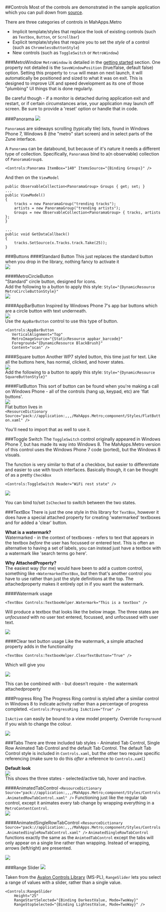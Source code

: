 ##Controls
Most of the controls are demonstrated in the sample application which you can pull down from [source](https://github.com/mahapps/mahapps.metro/). 

There are three categories of controls in MahApps.Metro

* Implicit template/styles that replace the look of existing controls (such as `Textbox`, `Button`, or `Scrollbar`)
* Explicit template/styles that require you to set the *style* of a control (such as `ChromelessButtonStyle`)
* New controls (such as `ToggleSwitch` or `MetroWindow`)

###MetroWindow
`MetroWindow` is detailed in the [getting started](#styling_a_window) section. One property not detailed is the `SaveWindowPosition` (true/false, default false) option. Setting this property to `true` will mean on next launch, it will automatically be positioned and sized to what it was on exit. This is designed to improve UX and speed development as its one of those "plumbing" UI things that is done regularly.  

Be careful though - if a monitor is detached during application exit and restart, or if certain circumstances arise, your application may launch off screen. Be sure to provide a 'reset' option or handle that in code.
  
###Panorama
![](images/panorama.png)

`Panorama`s are sideways scrolling (typically tile) lists, found in Windows Phone 7, Windows 8 (the "metro" start screen) and in select parts of the Zune interface.

A `Panorama` can be databound, but because of it's nature it needs a different type of collection. Specifically, `Panorama`s bind to a(n observable) collection of `PanoramaGroup`s. 

 	<Controls:Panorama ItemBox="140" ItemsSource="{Binding Groups}" />

And then on the `ViewModel`

	
	public ObservableCollection<PanoramaGroup> Groups { get; set; }
	...
	public ViewModel()
	{
		tracks = new PanoramaGroup("trending tracks");
		artists = new PanoramaGroup("trending artists");
		Groups = new ObservableCollection<PanoramaGroup> { tracks, artists };
	}
	
	...
	public void GetDataCallback()
	{
	 	tracks.SetSource(x.Tracks.track.Take(25));
	}


###Buttons
####Standard Button
This just replaces the standard button when you drop in the library, nothing fancy to activate it    
![](images/08_RegularButton.png)

####MetroCircleButton  
"Standard" circle button, designed for icons.  
Add the following to a button to apply this style: `Style="{DynamicResource MetroCircleButtonStyle}"`  
![](images/07_CircleButtons.png)

####AppBarButton
Inspired by Windows Phone 7's app bar buttons which are a circle button with text underneath.  
![](http://images.theleagueofpaul.com/appbarbuttoncontrol.png)  
Use the `AppBarButton` control to use this type of button.  

    <Controls:AppBarButton
       VerticalAlignment="Top"
       MetroImageSource="{StaticResource appbar_barcode}"
       Foreground="{DynamicResource BlackBrush}"
       Content="scan" />  

####Square button 
Another WP7 styled button, this time just for text. Like all the buttons here, has normal, clicked, and hover states.  
![](http://images.theleagueofpaul.com/squarebutton04.png)  
Add the following to a button to apply this style: `Style="{DynamicResource SquareButtonStyle}"`

####FlatButton
This sort of button can be found when you're making a call on Windows Phone - all of the controls (hang up, keypad, etc) are 'flat buttons'.  
![](http://images.theleagueofpaul.com/flatbutton04.png)  
Flat button lives in   
`<ResourceDictionary Source="pack://application:,,,/MahApps.Metro;component/Styles/FlatButton.xaml" />`

You'll need to import that as well to use it.

###Toggle Switch
The `ToggleSwitch` control originally appeared in Windows Phone 7, but has made its way into Windows 8. The MahApps.Metro version of this control uses the Windows Phone 7 code (ported), but the Windows 8 visuals.

The function is very similar to that of a checkbox, but easier to differentiate and easier to use with touch interfaces. Basically though, it can be thought of as a pretty `CheckBox`

`<Controls:ToggleSwitch Header="WiFi rest state" />`

![](images/09_toggleswitch.png)  

You can bind to/set `IsChecked` to switch between the two states.

###TextBox
There is just the one style in this library for `TextBox`, however it does have a special attached property for creating 'watermarked' textboxes and for added a 'clear' button.

**What is a watermark?**  
Watermarked - in the context of textboxes - refers to text that appears in the textbox *before* the user has focussed or entered text. This is often an alternative to having a set of labels, you can instead just have a textbox with a watermark like 'search terms go here'.

**Why AttachedProperty?**  
The easiest way (for me) would have been to add a custom control, something like `<WatermarkedTextBox`, but then that's another control you have to use rather than just the style definitions at the top. The attachedproperty makes it entirely opt in if you want the watermark.

####Watermark usage

``<TextBox Controls:TextboxHelper.Watermark="This is a textbox" />``

Will produce a textbox that looks like the below image. The three states are *unfocussed* with no user text entered, focussed, and unfocussed with user text.

![](images/10_textboxstates.png)


####Clear text button usage
Like the watermark, a simple attached property adds in the functionality

``<TextBox Controls:TextboxHelper.ClearTextButton="True" />``

Which will give you

![](images/11_textboxclearstates.png)

This can be combined with - but doesn't require - the watermark attachedproperty

###Progress Ring
The Progress Ring control is styled after a similar control in Windows 8 to indicate activity rather than a percentage of progress completed.
``<Controls:ProgressRing IsActive="True" />``

`IsActive` can easily be bound to a view model property. Override `Foreground` if you wish to change the colour.

![](images/progress_ring.gif)



###Tabs
There are three included tab styles - Animated Tab Control, Single Row Animated Tab Control and the default Tab Control. The default Tab Control style is included in `Controls.xaml`, but the other two require specific referencing (make sure to do this *after* a reference to `Controls.xaml`)

**Default look**  
![](images/default_tab_control.png)  
This shows the three states - selected/active tab, hover and inactive.

####AnimatedTabControl
``<ResourceDictionary Source="pack://application:,,,/MahApps.Metro;component/Styles/Controls.AnimatedRowTabControl.xaml" />``
Functioning just like the regular tab control, except it animates every tab change by wrapping everything in a `MetroContentControl`.  
![](images/animatedtabcontrol.gif) 

####AnimatedSingleRowTabControl
``<ResourceDictionary Source="pack://application:,,,/MahApps.Metro;component/Styles/Controls.AnimatedSingleRowTabControl.xaml" />``
`AnimatedSingleRowTabControl` functions exactly the same as the `AnimtedTabControl`  except the tabs will only appear on a single line rather than wrapping. Instead of wrapping, arrows (left/right) are presented.   

![](images/singlerow_tab_control.png)  

###Range Slider
![](images/range_slider.PNG)  

Taken from the [Avalon Controls Library](http://avaloncontrolslib.codeplex.com/) (MS-PL), `RangeSlider` lets you select a range of values with a slider, rather than a single value.

	<Controls:RangeSlider 
		Height="25" 
		RangeStartSelected="{Binding DarkestValue, Mode=TwoWay}" 
		RangeStopSelected="{Binding LightestValue, Mode=TwoWay}" />



